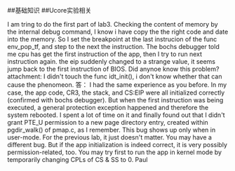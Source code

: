 ##基础知识
##Ucore实验相关

I am tring to do the first part of lab3.
Checking the content of memory by the internal debug command, I know i have copy the the right code and date into the memory. So I set the breakpoint at the last instrucion of the func env_pop_tf, and step to the next the instruction. The bochs debugger told me cpu has get the first instruction of the app, then I try to run next instruction again. the eip suddenly changed to a strange value, it seems jump back to the first instruction of BIOS. Did anynoe know this problem?
attachment: I didn't touch the func idt_init(), i don't know whether that can cause the phenomeon. 
答：
I had the same experience as you before. 
In my case, the app code, CR3, the stack, and CS:EIP were all initialized correctly (confirmed with bochs debugger). But when the first instruction was being executed, a general protection exception happened and therefore the system rebooted. 
I spent a lot of time on it and finally found out that I didn't grant PTE_U permission to a new page directory entry, created within pgdir_walk() of pmap.c, as I remember. 
This bug shows up only when in user-mode. For the previous lab, it just doesn't matter. 
You may have a different bug. But if the app initialization is indeed correct, it is very possibly permission-related, too. 
You may try first to run the app in kernel mode by temporarily changing CPLs of CS & SS to 0. 
Paul 
